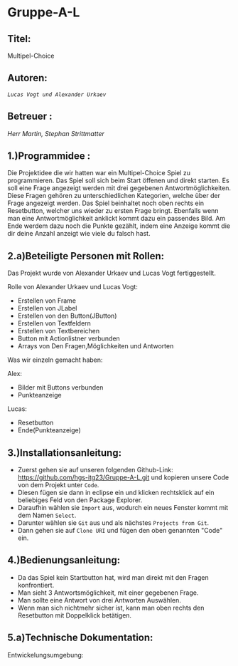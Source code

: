 # Gruppe-A-L

## **Titel**: 

Multipel-Choice 

## **Autoren**: 

*`Lucas Vogt und Alexander Urkaev`* 

##  **Betreuer** : 

*Herr  Martin, Stephan Strittmatter*

## **1.)Programmidee** : 
Die Projektidee die wir hatten war ein Multipel-Choice Spiel zu programmieren. Das Spiel soll sich beim Start öffenen und direkt starten. Es soll eine Frage angezeigt werden mit drei gegebenen Antwortmöglichkeiten. Diese Fragen gehören zu unterschiedlichen Kategorien, welche über der Frage angezeigt werden. Das Spiel beinhaltet noch oben rechts ein Resetbutton, welcher uns wieder zu ersten Frage bringt. Ebenfalls wenn man eine Antwortmöglichkeit anklickt kommt dazu ein passendes Bild.
Am Ende werdem dazu noch die Punkte gezählt, indem eine Anzeige kommt die dir deine Anzahl anzeigt wie viele du falsch hast.

## **2.a)Beteiligte Personen mit Rollen**:
Das Projekt wurde von Alexander Urkaev und Lucas Vogt fertiggestellt.

Rolle von Alexander Urkaev und Lucas Vogt:
- Erstellen von Frame 
- Erstellen von JLabel
- Erstellen von den Button(JButton)
- Erstellen von Textfeldern
- Erstellen von Textbereichen
- Button mit Actionlistner verbunden
- Arrays von Den Fragen,Möglichkeiten und Antworten

 Was wir einzeln gemacht haben:

 Alex:
- Bilder mit Buttons verbunden
- Punkteanzeige

 Lucas:
- Resetbutton
- Ende(Punkteanzeige)

## **3.)Installationsanleitung**:

- Zuerst gehen sie auf unseren folgenden Github-Link: https://github.com/hgs-itg23/Gruppe-A-L.git
und kopieren unsere Code von dem Projekt unter `Code`.
- Diesen fügen sie dann in eclipse ein und klicken rechtsklick auf ein beliebiges Feld von den Package Explorer.
- Daraufhin wählen sie `Import` aus, wodurch ein neues Fenster kommt mit dem Namen `Select`.
- Darunter wählen sie `Git` aus und als nächstes `Projects from Git`.
- Dann gehen sie auf `Clone URI` und fügen den oben genannten "Code" ein.

## **4.)Bedienungsanleitung**:
- Da das Spiel kein Startbutton hat, wird man direkt mit den Fragen konfrontiert.
- Man sieht 3 Antwortsmöglichkeit, mit einer gegebenen Frage.
- Man sollte eine Antwort von drei Antworten Auswählen.
- Wenn man sich nichtmehr sicher ist, kann man oben rechts den Resetbutton mit Doppelklick betätigen.

## **5.a)Technische Dokumentation**:

Entwickelungsumgebung:





